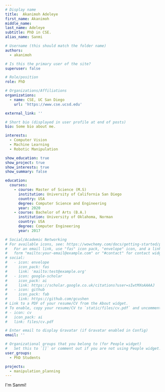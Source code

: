 ```yaml
---
# Display name
title:  Akanimoh Adeleye 
first_name: Akanimoh
middle_name: 
last_name: Adeleye
subtitle: PhD in CSE.
alias_name: Sanmi

# Username (this should match the folder name)
authors:
  - akanimoh

# Is this the primary user of the site?
superuser: false

# Role/position
role: PhD

# Organizations/Affiliations
organizations:
  - name: CSE, UC San Diego
    url: 'https://www.cse.ucsd.edu'

external_link: ''

# Short bio (displayed in user profile at end of posts)
bio: Some bio about me.

interests:
  - Computer Vision 
  - Machine Learning
  - Robotic Manipulation

show_education: true
show_project: true
show_interests: true
show_summary: false

education:
  courses:
    - course: Master of Science (M.S) 
      institution: University of California San Diego
      country: USA
      degree: Computer Science and Engineering
      year: 2020
    - course: Bachelor of Arts (B.A.)
      institution: University of Oklahoma, Norman
      country: USA
      degree: Computer Engineering
      year: 2017

# Social/Academic Networking
# For available icons, see: https://wowchemy.com/docs/getting-started/page-builder/#icons
#   For an email link, use "fas" icon pack, "envelope" icon, and a link in the
#   form "mailto:your-email@example.com" or "#contact" for contact widget.
# social:
#   - icon: envelope
#     icon_pack: fas
#     link: 'mailto:test@example.org'
#   - icon: google-scholar
#     icon_pack: ai
#     link: https://scholar.google.co.uk/citations?user=sIwtMXoAAAAJ
#   - icon: github
#     icon_pack: fab
#     link: https://github.com/gcushen
# Link to a PDF of your resume/CV from the About widget.
# To enable, copy your resume/CV to `static/files/cv.pdf` and uncomment the lines below.
# - icon: cv
#   icon_pack: ai
#   link: files/cv.pdf

# Enter email to display Gravatar (if Gravatar enabled in Config)
email: ''

# Organizational groups that you belong to (for People widget)
#   Set this to `[]` or comment out if you are not using People widget.
user_groups:
  - PhD Students

projects:
  - manipulation_planning
---
```


I'm Sanmi!